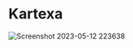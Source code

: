 # Kartexa
![Screenshot 2023-05-12 223638](https://github.com/anne-ananya/Kartexa/assets/124860809/95990701-b5a9-4740-817a-9fe157f94844)
